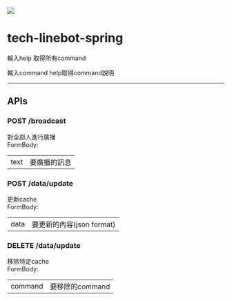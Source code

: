 ![](https://github.com/qqdog1/tech-linebot-spring/workflows/Java%20CI/badge.svg)

# tech-linebot-spring

輸入help 取得所有command  

輸入command help取得command說明  





---------
## APIs  
### POST /broadcast  
對全部人進行廣播  
FormBody:  
<table>
<tr><td>text</td><td>要廣播的訊息</td></tr>
</table>  

### POST /data/update  
更新cache  
FormBody:  
<table>  
<tr><td>data</td><td>要更新的內容(json format)</td></tr>
</table>  

### DELETE /data/update  
移除特定cache  
FormBody:  
<table>
<tr><td>command</td><td>要移除的command</td></tr>
</table>  
